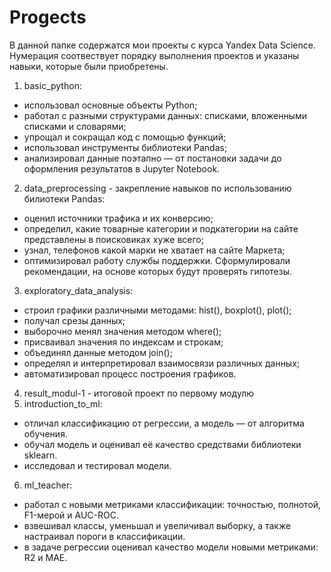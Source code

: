 # Progects
В данной папке содержатся мои проекты с курса Yandex Data Science. Нумерация соотвествует порядку выполнения проектов и указаны навыки, которые были приобретены.
1. basic_python:
- использовал основные объекты Python;
- работал с разными структурами данных: списками, вложенными списками и словарями;
- упрощал и сокращал код с помощью функций;
- использовал инструменты библиотеки Pandas;
- анализировал данные поэтапно — от постановки задачи до оформления результатов в Jupyter Notebook.
2. data_preprocessing - закрепление навыков по использованию билиотеки Pandas:
- оценил источники трафика и их конверсию;
- определил, какие товарные категории и подкатегории на сайте представлены в поисковиках хуже всего;
- узнал, телефонов какой марки не хватает на сайте Маркета;
- оптимизировал работу службы поддержки.
Сформулировали рекомендации, на основе которых будут проверять гипотезы.
3. exploratory_data_analysis:
- строил графики различными методами: hist(), boxplot(), plot();
- получал срезы данных;
- выборочно менял значения методом where();
- присваивал значения по индексам и строкам;
- объединял данные методом join();
- определял и интерпретировал взаимосвязи различных данных;
- автоматизировал процесс построения графиков.
4. result_modul-1 - итоговой проект по первому модулю
5. introduction_to_ml:
- отличал классификацию от регрессии, а модель — от алгоритма обучения.
- обучал модель и оценивал её качество средствами библиотеки sklearn.
- исследовал и тестировал модели.
6. ml_teacher:
- работал с новыми метриками классификации: точностью, полнотой, F1-мерой и AUC-ROC.
- взвешивал классы, уменьшал и увеличивал выборку, а также настраивал пороги в классификации.
- в задаче регрессии оценивал качество модели новыми метриками: R2 и MAE.
